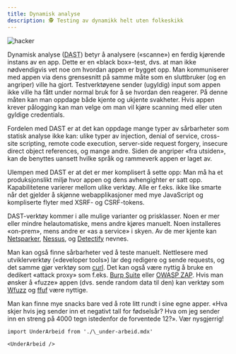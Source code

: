 ```yaml
---
title: Dynamisk analyse
description: 🕵️ Testing av dynamikk helt uten folkeskikk
---
```


![hacker](/img/haxor.webp)

Dynamisk analyse (<abbr title="Dynamic Application Security Testing">DAST</abbr>) betyr å analysere («scanne») en ferdig kjørende instans av en app. Dette er en «black box»-test, dvs. at man ikke nødvendigvis vet noe om hvordan appen er bygget opp. Man kommuniserer med appen via dens grensesnitt på samme måte som en sluttbruker (og en angriper) ville ha gjort. Testverktøyene sender (ugyldig) input som appen ikke ville ha fått under normal bruk for å se hvordan den reagerer. På denne måten kan man oppdage både kjente og ukjente svakheter. Hvis appen krever pålogging kan man velge om man vil kjøre scanning med eller uten gyldige credentials.

Fordelen med DAST er at det kan oppdage mange typer av sårbarheter som statisk analyse ikke kan: ulike typer av injection, denial of service, cross-site scripting, remote code execution, server-side request forgery, insecure direct object references, og mange andre. Siden de angriper «fra utsiden», kan de benyttes uansett hvilke språk og rammeverk appen er laget av.

Ulempen med DAST er at det er mer komplisert å sette opp: Man må ha et produksjonslikt miljø hvor appen og dens avhengighter er satt opp. Kapabilitetene varierer mellom ulike verktøy. Alle er f.eks. ikke like smarte når det gjelder å skjønne webapplikasjoner med mye JavaScript og kompliserte flyter med XSRF- og CSRF-tokens.

DAST-verktøy kommer i alle mulige varianter og prisklasser. Noen er mer eller mindre helautomatiske, mens andre kjøres manuelt. Noen installeres «on-prem», mens andre er «as a service» i skyen. Av de mer kjente kan [Netsparker](https://www.netsparker.com/), [Nessus](https://www.tenable.com/products/nessus), og [Detectify](https://detectify.com/) nevnes.

Man kan også finne sårbarheter ved å teste manuelt. Nettlesere med utviklerverktøy («developer tools») lar deg redigere og sende requests, og det samme gjør verktøy som [curl](https://curl.se/). Det kan også være nyttig å bruke en dedikert «attack proxy» som f.eks. [Burp Suite](https://portswigger.net/burp) eller [OWASP ZAP](https://www.zaproxy.org/). Hvis man ønsker å «fuzze» appen (dvs. sende random data til den) kan verktøy som [Wfuzz](https://github.com/xmendez/wfuzz) og [ffuf](https://github.com/ffuf/ffuf) være nyttige.

Man kan finne mye snacks bare ved å rote litt rundt i sine egne apper. «Hva skjer hvis jeg sender inn et negativt tall for fødselsår? Hva om jeg sender inn en streng på 4000 tegn istedenfor de forventede 12?». Vær nysgjerrig!

```mdx-code-block
import UnderArbeid from './\_under-arbeid.mdx'

<UnderArbeid />
```
